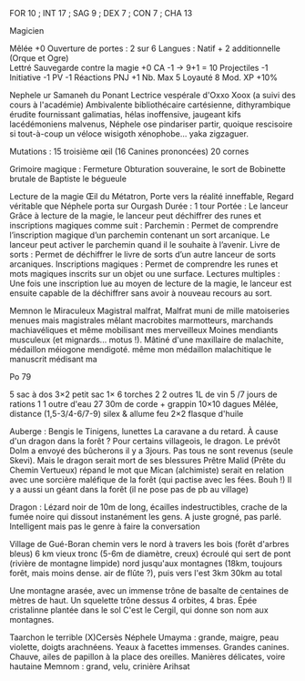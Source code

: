 
FOR 10 ; INT 17 ; SAG 9 ; DEX 7 ; CON 7 ; CHA 13

Magicien

Mêlée +0
Ouverture de portes : 2 sur 6
Langues : Natif + 2 additionnelle (Orque et Ogre)	
Lettré 
Sauvegarde contre la magie +0
CA 	-1 → 9+1 = 10 
Projectiles -1
Initiative	-1
PV 	-1
Réactions PNJ +1
Nb. Max  5
Loyauté 8
Mod. XP +10%

Nephele ur Samaneh du Ponant 
Lectrice vespérale d'Oxxo Xoox (a suivi des cours à l'académie)
Ambivalente bibliothécaire cartésienne, dithyrambique érudite fournissant galimatias, hélas inoffensive, jaugeant kifs lacédémoniens malvenus, Néphele ose pindariser partir, quoique rescisoire si tout-à-coup un véloce wisigoth xénophobe... yaka zigzaguer.


Mutations :
15 troisième œil
(16 Canines prononcées)
20 cornes

Grimoire magique :
Fermeture
Obturation souveraine, le sort de Bobinette brutale de Baptiste le bégueule

Lecture de la magie
Œil du Métatron, Porte vers la réalité inneffable, Regard véritable que Néphele porta sur Ourgash
Durée : 1 tour
Portée : Le lanceur
Grâce à lecture de la magie, le lanceur peut déchiffrer des runes et inscriptions magiques comme suit :
    Parchemin : Permet de comprendre l’inscription magique d’un parchemin contenant un sort arcanique. Le lanceur peut activer le parchemin quand il le souhaite à l’avenir.
    Livre de sorts : Permet de déchiffrer le livre de sorts d’un autre lanceur de sorts arcaniques.
    Inscriptions magiques : Permet de comprendre les runes et mots magiques inscrits sur un objet ou une surface.
    Lectures multiples : Une fois une inscription lue au moyen de lecture de la magie, le lanceur est ensuite capable de la déchiffrer sans avoir à nouveau recours au sort.




Memnon le Miraculeux Magistral malfrat, 
Malfrat muni de mille matoiseries menues mais magistrales mêlant macrobites marmotteurs, marchands machiavéliques et même mobilisant mes merveilleux Moines mendiants musculeux (et mignards... motus !).
Mâtiné d'une maxillaire de malachite, médaillon méiogone mendigoté.
même mon médaillon malachitique le manuscrit médisant ma 


Po 79 

5    sac à dos 
3×2	 petit sac
1× 	 6 torches 
2 	 2 outres 1L de vin 
5 	 /7 jours de rations 
1    1 outre d'eau 
27   30m de corde + grappin 
10×10  dagues  Mêlée, distance (1,5-3/4-6/7-9) 
     silex & allume feu 
2×2   flasque d'huile

Auberge : Bengis le Tinigens, lunettes
 La caravane a du retard. À cause d'un dragon dans la forêt ?
 Pour certains villageois, le dragon. Le prévôt Dolm a envoyé des bûcherons il y a 3jours. Pas tous ne sont revenus (seule Skevi). Mais le dragon serait mort de ses blessures 
 Prêtre Malid (Prête du Chemin Vertueux) répand le mot que Mican (alchimiste) serait en relation avec une sorcière maléfique de la forêt (qui pactise avec les fées. Bouh !)
 Il y a aussi un géant dans la forêt (il ne pose pas de pb au village)
 
Dragon : Lézard noir de 10m de long, écailles indestructibles, crache de la fumée noire qui dissout instanément les gens. A juste grogné, pas parlé. Intelligent mais pas le genre à faire la conversation

Village de Gué-Boran
chemin vers le nord à travers les bois (forêt d'arbres bleus) 6 km 
vieux tronc (5-6m de diamètre, creux) écroulé qui sert de pont (rivière de montagne limpide)
nord jusqu'aux montagnes (18km, toujours forêt, mais moins dense. air de flûte ?), puis vers l'est 3km
30km au total 

Une montagne arasée, avec un immense trône de basalte de centaines de mètres de haut. Un squelette trône dessus 
4 orbites, 4 bras. Épée cristalinne plantée dans le sol
C'est le Cergil, qui donne son nom aux montagnes. 


Taarchon le terrible
(X)Cersès
Néphele
Umayma : grande, maigre, peau violette, doigts arachnéens. Yeaux à facettes immenses. Grandes canines. Chauve, ailes de papillon à la place des oreilles. Manières délicates, voire hautaine
Memnom : grand, velu, crinière
Arihsat
